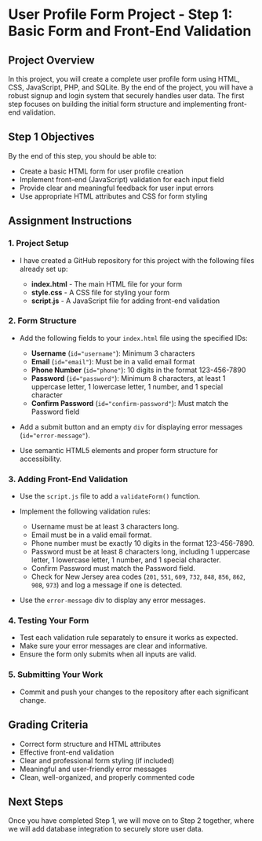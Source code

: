 # User Profile Form Project - Step 1: Basic Form and Front-End Validation

## Project Overview

In this project, you will create a complete user profile form using HTML, CSS, JavaScript, PHP, and SQLite. By the end of the project, you will have a robust signup and login system that securely handles user data. The first step focuses on building the initial form structure and implementing front-end validation.

## Step 1 Objectives

By the end of this step, you should be able to:

* Create a basic HTML form for user profile creation
* Implement front-end (JavaScript) validation for each input field
* Provide clear and meaningful feedback for user input errors
* Use appropriate HTML attributes and CSS for form styling

## Assignment Instructions

### 1. Project Setup

* I have created a GitHub repository for this project with the following files already set up:

  * **index.html** - The main HTML file for your form
  * **style.css** - A CSS file for styling your form
  * **script.js** - A JavaScript file for adding front-end validation

### 2. Form Structure

* Add the following fields to your `index.html` file using the specified IDs:

  * **Username** (`id="username"`): Minimum 3 characters
  * **Email** (`id="email"`): Must be in a valid email format
  * **Phone Number** (`id="phone"`): 10 digits in the format 123-456-7890
  * **Password** (`id="password"`): Minimum 8 characters, at least 1 uppercase letter, 1 lowercase letter, 1 number, and 1 special character
  * **Confirm Password** (`id="confirm-password"`): Must match the Password field
* Add a submit button and an empty `div` for displaying error messages (`id="error-message"`).
* Use semantic HTML5 elements and proper form structure for accessibility.

### 3. Adding Front-End Validation

* Use the `script.js` file to add a `validateForm()` function.
* Implement the following validation rules:

  * Username must be at least 3 characters long.
  * Email must be in a valid email format.
  * Phone number must be exactly 10 digits in the format 123-456-7890.
  * Password must be at least 8 characters long, including 1 uppercase letter, 1 lowercase letter, 1 number, and 1 special character.
  * Confirm Password must match the Password field.
  * Check for New Jersey area codes (`201`, `551`, `609`, `732`, `848`, `856`, `862`, `908`, `973`) and log a message if one is detected.
* Use the `error-message` div to display any error messages.

### 4. Testing Your Form

* Test each validation rule separately to ensure it works as expected.
* Make sure your error messages are clear and informative.
* Ensure the form only submits when all inputs are valid.

### 5. Submitting Your Work

* Commit and push your changes to the repository after each significant change.


## Grading Criteria

* Correct form structure and HTML attributes
* Effective front-end validation
* Clear and professional form styling (if included)
* Meaningful and user-friendly error messages
* Clean, well-organized, and properly commented code

## Next Steps

Once you have completed Step 1, we will move on to Step 2 together, where we will add database integration to securely store user data.
